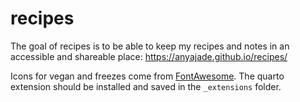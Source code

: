 
# recipes

<!-- badges: start -->
<!-- badges: end -->

The goal of recipes is to be able to keep my recipes and notes in an accessible 
and shareable place: https://anyajade.github.io/recipes/

Icons for vegan and freezes come from [FontAwesome](https://github.com/quarto-ext/fontawesome). The quarto 
extension should be installed and saved in the `_extensions` folder.